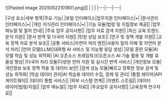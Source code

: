 ![[Pasted image 20250522101801.png]]|   |   |   |
|---|---|---|
  
|구성 요소|세부 항목|주요 기능|
|포털 인터페이스|업무지원 인터페이스|•|
|문서관리 인터페이스|•|
|개인 지식관리 인터페이스|•|
|기능 모듈|법령 및 지침정보 제공||
|업무 매뉴얼 및 절차 안내||
|주요 업무 공지사항||
|업무 자료 검색 지원||
|최신 교육 트렌드 분석 지원||
|문서 번역 및 다국어 지원||
|민원 상담 보조||
|연구 및 정책 개발 지원||
|교육 정책 자료 분석 보조||
|공통 서비스|자연어 처리 엔진|사용자 질의 이해 및 자연어 분석 처리|
|언어 모델(LLM)|대화형 AI 서비스 및 지능형 응답 생성|
|모델 훈련 모듈|AI 모델 학습 및 성능 최적화|
|AI 오픈소스 프레임워크|오픈소스 AI 기술 활용 및 개발 효율성 향상|
|다국어 처리 모듈|다양한 언어 지원 및 실시간 번역 서비스|
|개인정보 모듈|개인정보 보호 정책 적용 및 데이터 보안|
|검색 성능 모듈|빠르고 정확한 정보 검색 및 성능 최적화|
|학습 데이터 관리|AI 학습용 데이터 수집, 정제 및 관리|
|통합 레이어|API 게이트웨이||
|데이터 통합 서비스||
|외부 시스템 연계||
|이벤트 스트림||
|데이터  <br>레이어|법령/지침||
|업무 매뉴얼||
|업무 자료||
|주요업무 공지사항||
|교육정책 연구자료||